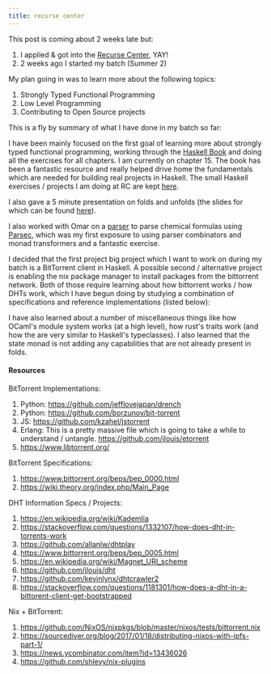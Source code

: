 ```yaml
---
title: recurse center
---
```

This post is coming about 2 weeks late but:

1. I applied & got into the [Recurse Center](https://www.recurse.com/), YAY!
2. 2 weeks ago I started my batch (Summer 2)


My plan going in was to learn more about the following topics: 

1. Strongly Typed Functional Programming
2. Low Level Programming
3. Contributing to Open Source projects

This is a fly by summary of what I have done in my batch so far:

I have been mainly focused on the first goal of learning more about strongly typed functional programming, working through the [Haskell Book](https://haskellbook.com/) and doing all the exercises for all chapters. I am currently on chapter 15. The book has been a fantastic resource and really helped drive home the fundamentals which are needed for building real projects in Haskell.  The small Haskell exercises / projects I am doing at RC are kept [here](https://github.com/nicksanford/RC_haskell). 

I also gave a 5 minute presentation on folds and unfolds (the slides for which can be found [here](https://docs.google.com/presentation/d/1Bq_zQINCsicC3pstZ-nyOopeUWwPJHNQXV0eRW8GSho/edit#slide=id.p)).

I also worked with Omar on a [parser](https://github.com/nicksanford/haskellchemparser) to parse chemical formulas using [Parsec](https://wiki.haskell.org/Parsec), which was my first exposure to using parser combinators and monad transformers and a fantastic exercise.

I decided that the first project big project which I want to work on during my batch is a BitTorrent client in Haskell.  A possible second / alternative project is enabling the nix package manager to install packages from the bittorrent network. Both of those require learning about how bittorrent works / how DHTs work, which I have begun doing by studying a combination of specifications and reference implementations (listed below):

I have also learned about a number of miscellaneous things like how OCaml's module system works (at a high level), how rust's traits work (and how the are very similar to Haskell's typeclasses). I also learned that the state monad is not adding any capabilities that are not already present in folds.

#### Resources
BitTorrent Implementations:

1. Python: <https://github.com/jefflovejapan/drench>
2. Python: <https://github.com/borzunov/bit-torrent>
3. JS: <https://github.com/kzahel/jstorrent>
4. Erlang: This is a pretty massive file which is going to take a while to understand / untangle. <https://github.com/jlouis/etorrent>
5. <https://www.libtorrent.org/>

BitTorrent Specifications:

1. <https://www.bittorrent.org/beps/bep_0000.html>
2. <https://wiki.theory.org/index.php/Main_Page>

DHT Information Specs / Projects:

1. <https://en.wikipedia.org/wiki/Kademlia>
2. <https://stackoverflow.com/questions/1332107/how-does-dht-in-torrents-work>
3. <https://github.com/allanlw/dhtplay>
4. <https://www.bittorrent.org/beps/bep_0005.html>
5. <https://en.wikipedia.org/wiki/Magnet_URI_scheme>
6. <https://github.com/jlouis/dht>
7. <https://github.com/kevinlynx/dhtcrawler2>
8. <https://stackoverflow.com/questions/1181301/how-does-a-dht-in-a-bittorent-client-get-bootstrapped>

Nix + BitTorrent:

1. <https://github.com/NixOS/nixpkgs/blob/master/nixos/tests/bittorrent.nix>
2. <https://sourcediver.org/blog/2017/01/18/distributing-nixos-with-ipfs-part-1/>
3. <https://news.ycombinator.com/item?id=13436026>
4. <https://github.com/shlevy/nix-plugins>
